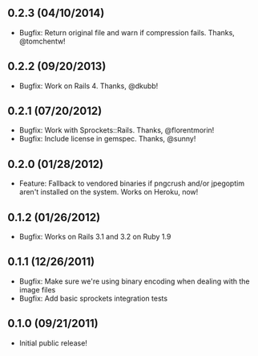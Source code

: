 0.2.3 (04/10/2014)
-------------------------
* Bugfix: Return original file and warn if compression fails. Thanks, @tomchentw!

0.2.2 (09/20/2013)
-------------------------

* Bugfix: Work on Rails 4. Thanks, @dkubb!

0.2.1 (07/20/2012)
-------------------------

* Bugfix: Work with Sprockets::Rails. Thanks, @florentmorin!
* Bugfix: Include license in gemspec. Thanks, @sunny!

0.2.0 (01/28/2012)
-------------------------

* Feature: Fallback to vendored binaries if pngcrush and/or jpegoptim aren't installed on the system. Works on Heroku, now!

0.1.2 (01/26/2012)
-------------------------

* Bugfix: Works on Rails 3.1 and 3.2 on Ruby 1.9

0.1.1 (12/26/2011)
-------------------------

* Bugfix: Make sure we're using binary encoding when dealing with the image files
* Bugfix: Add basic sprockets integration tests

0.1.0 (09/21/2011)
-------------------------

* Initial public release!

